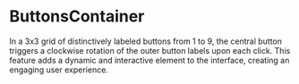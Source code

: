 # ButtonsContainer
In a 3x3 grid of distinctively labeled buttons from 1 to 9, the central button triggers a clockwise rotation of the outer button labels upon each click. This feature adds a dynamic and interactive element to the interface, creating an engaging user experience.
